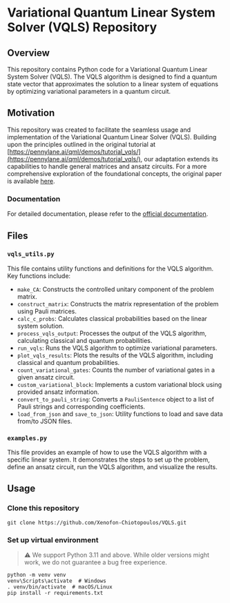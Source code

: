 # Variational Quantum Linear System Solver (VQLS) Repository

## Overview

This repository contains Python code for a Variational Quantum Linear System Solver (VQLS). The VQLS algorithm is designed to find a quantum state vector that approximates the solution to a linear system of equations by optimizing variational parameters in a quantum circuit.

## Motivation

This repository was created to facilitate the seamless usage and implementation of the Variational Quantum Linear Solver (VQLS). Building upon the principles outlined in the original tutorial at [https://pennylane.ai/qml/demos/tutorial_vqls/](https://pennylane.ai/qml/demos/tutorial_vqls/), our adaptation extends its capabilities to handle general matrices and ansatz circuits. For a more comprehensive exploration of the foundational concepts, the original paper is available [here](https://quantum-journal.org/papers/q-2023-11-22-1188/).



### Documentation

For detailed documentation, please refer to the [official documentation](vqls.rtfd.io).

## Files

### `vqls_utils.py`

This file contains utility functions and definitions for the VQLS algorithm. Key functions include:

- `make_CA`: Constructs the controlled unitary component of the problem matrix.
- `construct_matrix`: Constructs the matrix representation of the problem using Pauli matrices.
- `calc_c_probs`: Calculates classical probabilities based on the linear system solution.
- `process_vqls_output`: Processes the output of the VQLS algorithm, calculating classical and quantum probabilities.
- `run_vqls`: Runs the VQLS algorithm to optimize variational parameters.
- `plot_vqls_results`: Plots the results of the VQLS algorithm, including classical and quantum probabilities.
- `count_variational_gates`: Counts the number of variational gates in a given ansatz circuit.
- `custom_variational_block`: Implements a custom variational block using provided ansatz information.
- `convert_to_pauli_string`: Converts a `PauliSentence` object to a list of Pauli strings and corresponding coefficients.
- `load_from_json` and `save_to_json`: Utility functions to load and save data from/to JSON files.

### `examples.py`

This file provides an example of how to use the VQLS algorithm with a specific linear system. It demonstrates the steps to set up the problem, define an ansatz circuit, run the VQLS algorithm, and visualize the results.

## Usage

### Clone this repository

```shell
git clone https://github.com/Xenofon-Chiotopoulos/VQLS.git
```

### Set up virtual environment

> ⚠️ We support Python 3.11 and above. While older versions might work, we do not 
> guarantee a bug free experience.

```shell
python -m venv venv
venv\Scripts\activate  # Windows
. venv/bin/activate  # macOS/Linux
pip install -r requirements.txt
```
